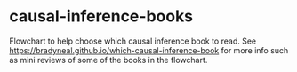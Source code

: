 # causal-inference-books
Flowchart to help choose which causal inference book to read. See https://bradyneal.github.io/which-causal-inference-book for more info such as mini reviews of some of the books in the flowchart.
